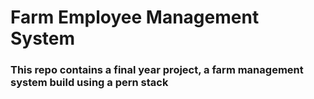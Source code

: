 # Farm Employee Management System
### This repo contains a final year project, a farm management system build using a pern stack

